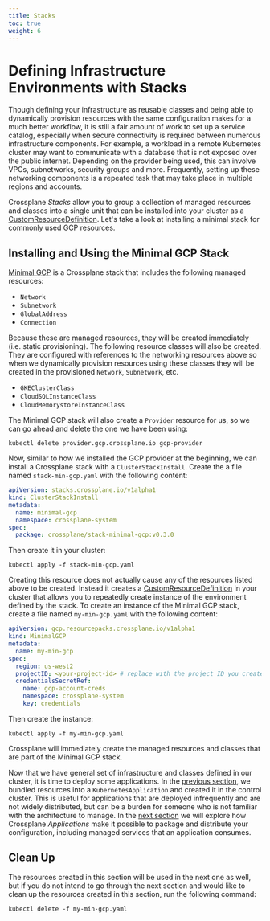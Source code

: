 ```yaml
---
title: Stacks
toc: true
weight: 6
---
```


# Defining Infrastructure Environments with Stacks

Though defining your infrastructure as reusable classes and being able to
dynamically provision resources with the same configuration makes for a much
better workflow, it is still a fair amount of work to set up a service catalog,
especially when secure connectivity is required between numerous infrastructure
components. For example, a workload in a remote Kubernetes cluster may want to
communicate with a database that is not exposed over the public internet.
Depending on the provider being used, this can involve VPCs, subnetworks,
security groups and more. Frequently, setting up these networking components is
a repeated task that may take place in multiple regions and accounts.

Crossplane *Stacks* allow you to group a collection of managed resources and
classes into a single unit that can be installed into your cluster as a
[CustomResourceDefinition](https://kubernetes.io/docs/concepts/extend-kubernetes/api-extension/custom-resources/).
Let's take a look at installing a minimal stack for commonly used GCP resources.


## Installing and Using the Minimal GCP Stack

[Minimal GCP](https://github.com/crossplane/stack-minimal-gcp) is a Crossplane
stack that includes the following managed resources:

* `Network`
* `Subnetwork`
* `GlobalAddress`
* `Connection`

Because these are managed resources, they will be created immediately (i.e.
static provisioning). The following resource classes will also be created. They
are configured with references to the networking resources above so when we
dynamically provision resources using these classes they will be created in the
provisioned `Network`, `Subnetwork`, etc.

* `GKEClusterClass`
* `CloudSQLInstanceClass`
* `CloudMemorystoreInstanceClass`

The Minimal GCP stack will also create a `Provider` resource for us, so we can
go ahead and delete the one we have been using:

```
kubectl delete provider.gcp.crossplane.io gcp-provider
```

Now, similar to how we installed the GCP provider at the beginning, we can
install a Crossplane stack with a `ClusterStackInstall`. Create the a file named
`stack-min-gcp.yaml` with the following content:

```yaml
apiVersion: stacks.crossplane.io/v1alpha1
kind: ClusterStackInstall
metadata:
  name: minimal-gcp
  namespace: crossplane-system
spec:
  package: crossplane/stack-minimal-gcp:v0.3.0
```

Then create it in your cluster:

```
kubectl apply -f stack-min-gcp.yaml
```

Creating this resource does not actually cause any of the resources listed above
to be created. Instead it creates a
[CustomResourceDefinition](https://kubernetes.io/docs/concepts/extend-kubernetes/api-extension/custom-resources/)
in your cluster that allows you to repeatedly create instance of the environment
defined by the stack. To create an instance of the Minimal GCP stack, create a
file named `my-min-gcp.yaml` with the following content:

```yaml
apiVersion: gcp.resourcepacks.crossplane.io/v1alpha1
kind: MinimalGCP
metadata:
  name: my-min-gcp
spec:
  region: us-west2
  projectID: <your-project-id> # replace with the project ID you created your Provider with earlier
  credentialsSecretRef:
    name: gcp-account-creds
    namespace: crossplane-system
    key: credentials
```

Then create the instance:

```
kubectl apply -f my-min-gcp.yaml
```

Crossplane will immediately create the managed resources and classes that are
part of the Minimal GCP stack.

Now that we have general set of infrastructure and classes defined in our
cluster, it is time to deploy some applications. In the [previous
section](workload.md), we bundled resources into a `KubernetesApplication` and
created it in the control cluster. This is useful for applications that are
deployed infrequently and are not widely distributed, but can be a burden for
someone who is not familiar with the architecture to manage. In the [next
section](app.md) we will explore how Crossplane *Applications* make it possible
to package and distribute your configuration, including managed services that an
application consumes.

## Clean Up

The resources created in this section will be used in the next one as well, but
if you do not intend to go through the next section and would like to clean up
the resources created in this section, run the following command:

```
kubectl delete -f my-min-gcp.yaml
```
